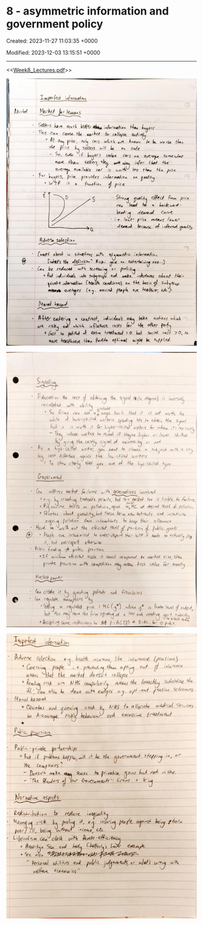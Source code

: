 # 8 - asymmetric information and government policy

Created: 2023-11-27 11:03:35 +0000

Modified: 2023-12-03 13:15:51 +0000

---

<<[Week8_Lectures.pdf](../../media/Week8_Lectures.pdf)>>

![](../../media/Year-1-Micro-8---asymmetric-information-and-government-policy-image1.jpeg)



![](../../media/Year-1-Micro-8---asymmetric-information-and-government-policy-image2.jpeg)



![](../../media/Year-1-Micro-8---asymmetric-information-and-government-policy-image3.jpeg)



